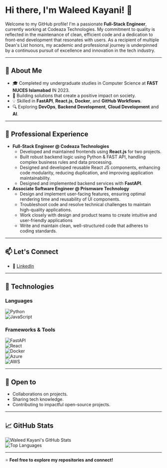 
<!--
**WaleedK2000/waleedk2000** is a ✨ _special_ ✨ repository because its `README.md` (this file) appears on your GitHub profile.

Here are some ideas to get you started:

- 🔭 I’m currently working on ...
- 🌱 I’m currently learning ...
- 👯 I’m looking to collaborate on ...
- 🤔 I’m looking for help with ...
- 💬 Ask me about ...
- 📫 How to reach me: ...
- 😄 Pronouns: ...
- ⚡ Fun fact: ...
-->


# Hi there, I'm Waleed Kayani! 👋  

Welcome to my GitHub profile! I'm a passionate **Full-Stack Engineer**, currently working at Codeaza Technologies. My commitment to quality is reflected in the maintenance of clean, efficient code and a dedication to front-end development that resonates with users. As a recipient of multiple Dean's List honors, my academic and professional journey is underpinned by a continuous pursuit of excellence and innovation in the tech industry.

---

## 🌟 About Me  

- 🎓  Completed my undergraduate studies in Computer Science at **FAST NUCES Islamabad** IN 2023. 
- 🚀 Building solutions that create a positive impact on society. 
- 💡 Skilled in **FastAPI**, **React.js**, **Docker**, and **GitHub Workflows**.  
- 🔍 Exploring **DevOps**, **Backend Development**, **Cloud Development** and **AI**.  

---



## 💼 Professional Experience  

- **Full-Stack Engineer @ Codeaza Technologies**  
  - Developed and maintained frontends using **React.js** for two projects.
  - Built robust backend logic using Python & FAST API, handling complex business rules and data processing.
  - Designed and developed reusable React JS components, enhancing code modularity, reducing duplication, and improving application maintainability.
  - Designed and implemented backend services with **FastAPI**.  
- **Associate Software Engineer @ Prismware Technology**  
  - Design and implement user-facing features, ensuring optimal rendering time and reusability of UI components.
  - Troubleshoot code and resolve technical challenges to maintain high-quality applications.
  - Work closely with design and product teams to create intuitive and user-friendly applications
  - Write and maintain clean, well-structured code that adheres to coding standards.

---

## 📫 Let's Connect  

- 💼 [LinkedIn](https://www.linkedin.com/in/waleed-kayani/)
<!--
- 🐦 [Twitter](https://twitter.com/) (Create a Twitter profile to share tech insights and updates!)  
- 📝 [Dev.to](https://dev.to/) (Start sharing articles about your projects and experiences!)  
- 🌐 [Portfolio Website](#) (Consider creating a personal website to showcase your work!)  
-->
---

## 🚀 Technologies  

### Languages  
![Python](https://img.shields.io/badge/-Python-blue?logo=python&logoColor=white)  
![JavaScript](https://img.shields.io/badge/-JavaScript-yellow?logo=javascript&logoColor=black)  

### Frameworks & Tools  
![FastAPI](https://img.shields.io/badge/-FastAPI-teal?logo=fastapi&logoColor=white)  
![React](https://img.shields.io/badge/-React-blue?logo=react&logoColor=white)  
![Docker](https://img.shields.io/badge/-Docker-blue?logo=docker&logoColor=white)  
![Azure](https://img.shields.io/badge/-Azure-blue?logo=microsoft-azure&logoColor=white)  
![AWS](https://img.shields.io/badge/-AWS-orange?logo=amazon-aws&logoColor=white)  

---

## 🌱 Open to  

- Collaborations on projects.  
- Sharing tech knowledge.  
- Contributing to impactful open-source projects.  

---

## 📈 GitHub Stats  

![Waleed Kayani's GitHub Stats](https://github-readme-stats.vercel.app/api?username=Waleed-Kayani&show_icons=true&theme=radical)  
![Top Languages](https://github-readme-stats.vercel.app/api/top-langs/?username=Waleed-Kayani&layout=compact&theme=radical)  

---

⭐ **Feel free to explore my repositories and connect!**  
